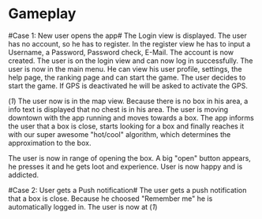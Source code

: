Gameplay
=============

#Case 1: New user opens the app#
The Login view is displayed. The user has no account, so he has to register. In the register view he has to input
a Username, a Password, Password check, E-Mail. The account is now created. The user is on the login view and can now log in successfully.
The user is now in the main menu. He can view his user profile, settings, the help page, the ranking page and can start the game.
The user decides to start the game. If GPS is deactivated he will be asked to activate the GPS.

(*1*)
The user now is in the map view. Because there is no box in his area, a info text is displayed that no chest is in his area.
The user is moving downtown with the app running and moves towards a box. The app informs the user that a box is close, starts looking for a box and
finally reaches it with our super awesome "hot/cool" algorithm, which determines the approximation to the box.

The user is now in range of opening the box. A big "open" button appears, he presses it and he gets loot and experience. 
User is now happy and is addicted.

#Case 2: User gets a Push notification#
The user gets a push notification that a box is close. Because he choosed "Remember me" he is automatically logged in.
The user is now at (*1*)



